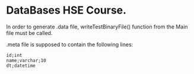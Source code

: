 # DataBases HSE Course.

In order to generate .data file, writeTestBinaryFile() function from the Main file must be called.

.meta file is supposed to contain the following lines:

```
id;int
name;varchar;10
dt;datetime
```
